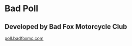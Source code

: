 # Bad Poll

## Developed by Bad Fox Motorcycle Club

[poll.badfoxmc.com](https://poll.badfoxmc.com)
